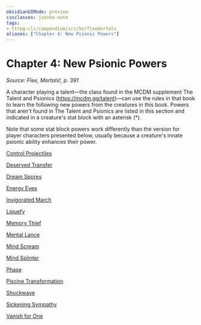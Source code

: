 ```yaml
---
obsidianUIMode: preview
cssclasses: json5e-note
tags:
- ttrpg-cli/compendium/src/5e/fleemortals
aliases: ["Chapter 4: New Psionic Powers"]
---
```

# Chapter 4: New Psionic Powers
*Source: Flee, Mortals!, p. 391* 

A character playing a talent—the class found in the MCDM supplement The Talent and Psionics (https://mcdm.gg/talent)—can use the rules in that book to learn the following new powers from the creatures in this book. Powers that aren't found in The Talent and Psionics are listed in this section and indicated in a creature's stat block with an asterisk (*).

Note that some stat block powers work differently than the version for player characters presented below, usually because a creature's innate psionic ability enhances their power.

[Control Projectiles](Misc%20Files/CLI/compendium/psionics/control-projectiles-fleemortals.md)

[Deserved Transfer](Misc%20Files/CLI/compendium/psionics/deserved-transfer-fleemortals.md)

[Dream Spores](Misc%20Files/CLI/compendium/psionics/dream-spores-fleemortals.md)

[Energy Eyes](Misc%20Files/CLI/compendium/psionics/energy-eyes-fleemortals.md)

[Invigorated March](Misc%20Files/CLI/compendium/psionics/invigorated-march-fleemortals.md)

[Liquefy](Misc%20Files/CLI/compendium/psionics/liquefy-fleemortals.md)

[Memory Thief](Misc%20Files/CLI/compendium/psionics/memory-thief-fleemortals.md)

[Mental Lance](Misc%20Files/CLI/compendium/psionics/mental-lance-fleemortals.md)

[Mind Scream](Misc%20Files/CLI/compendium/psionics/mind-scream-fleemortals.md)

[Mind Splinter](Misc%20Files/CLI/compendium/psionics/mind-splinter-fleemortals.md)

[Phase](Misc%20Files/CLI/compendium/psionics/phase-fleemortals.md)

[Piscine Transformation](Misc%20Files/CLI/compendium/psionics/piscine-transformation-fleemortals.md)

[Shockwave](Misc%20Files/CLI/compendium/psionics/shockwave-fleemortals.md)

[Sickening Sympathy](Misc%20Files/CLI/compendium/psionics/sickening-sympathy-fleemortals.md)

[Vanish for One](Misc%20Files/CLI/compendium/psionics/vanish-for-one-fleemortals.md)
